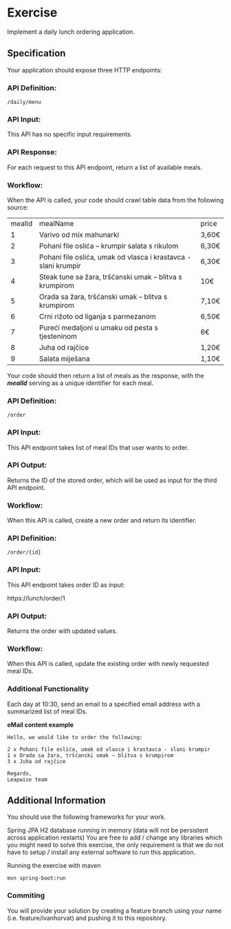 # Exercise

Implement a daily lunch ordering application.

## Specification
Your application should expose three HTTP endpoints:


### API Definition: 

```
/daily/menu
```

### API Input:

This API has no specific input requirements.

### API Response:

For each request to this API endpoint, return a list of available meals.

### Workflow:

When the API is called, your code should crawl table data from the following source:
<table> <tbody>
  <tr>       					
      <td>mealId</td>
      <td>mealName</td>
      <td>price</td>
  </tr>
  <tr>       					
      <td class="mealId">1</td>
      <td class="mealName">Varivo od mix mahunarki</td>
      <td class="price">3,60€</td>
  </tr>
  <tr>       					
      <td class="mealId">2</td>
      <td class="mealName">Pohani file oslića – krumpir salata s rikulom</td>
      <td class="price">6,30€</td>
  </tr> 
  <tr>       					
      <td class="mealId">3</td>
      <td class="mealName">Pohani file oslića, umak od vlasca i krastavca - slani krumpir</td>
      <td class="price">6,30€</td>
  </tr>
  <tr>       					
      <td class="mealId">4</td>
      <td class="mealName">Steak tune sa žara, tršćanski umak – blitva s krumpirom</td>
      <td class="price">10€</td>
  </tr>
  <tr>       					
      <td class="mealId">5</td>
      <td class="mealName">Orada sa žara, tršćanski umak – blitva s krumpirom</td>
      <td class="price">7,10€</td>
  </tr>
  <tr>       					
      <td class="mealId">6</td>
      <td class="mealName">Crni rižoto od liganja s parmezanom</td>
      <td class="price">6,50€</td>
  </tr>
  <tr>       					
      <td class="mealId">7</td>
      <td class="mealName">Pureći medaljoni u umaku od pesta s tjesteninom</td>
      <td class="price">6€</td>
  </tr>
  <tr>       					
      <td class="mealId">8</td>
      <td class="mealName">Juha od rajčice</td>
      <td class="price">1,20€</td>
  </tr>
  <tr>       					
      <td class="mealId">9</td>
      <td class="mealName">Salata miješana</td>
      <td class="price">1,10€</td>
  </tr>
</tbody></table>

Your code should then return a list of meals as the response, with the **_mealId_** serving as a unique identifier for each meal.


### API Definition: 

```
/order
```

### API Input:

This API endpoint takes list of meal IDs that user wants to order.

### API Output:

Returns the ID of the stored order, which will be used as input for the third API endpoint.

### Workflow:

When this API is called, create a new order and return its identifier.


### API Definition: 

```
/order/{id}
```

### API Input:

This API endpoint takes order ID as input:

https://lunch/order/1

### API Output:

Returns the order with updated values.

### Workflow:

When this API is called, update the existing order with newly requested meal IDs.


### Additional Functionality
Each day at 10:30, send an email to a specified email address with a summarized list of meal IDs.

**eMail content example**
```
Hello, we would like to order the following:

2 x Pohani file oslića, umak od vlasca i krastavca - slani krumpir
1 x Orada sa žara, tršćanski umak – blitva s krumpirom
3 x Juha od rajčice

Regards,
Leapwise team
```

## Additional Information
You should use the following frameworks for your work.

Spring JPA
H2 database running in memory (data will not be persistent across application restarts)
You are free to add / change any libraries which you might need to solve this exercise, the only requirement is that we do not have to setup / install any external software to run this application.

Running the exercise with maven

```mvn spring-boot:run```

### Commiting
You will provide your solution by creating a feature branch using your name (i.e. feature/ivanhorvat) and pushing it to this repository.
